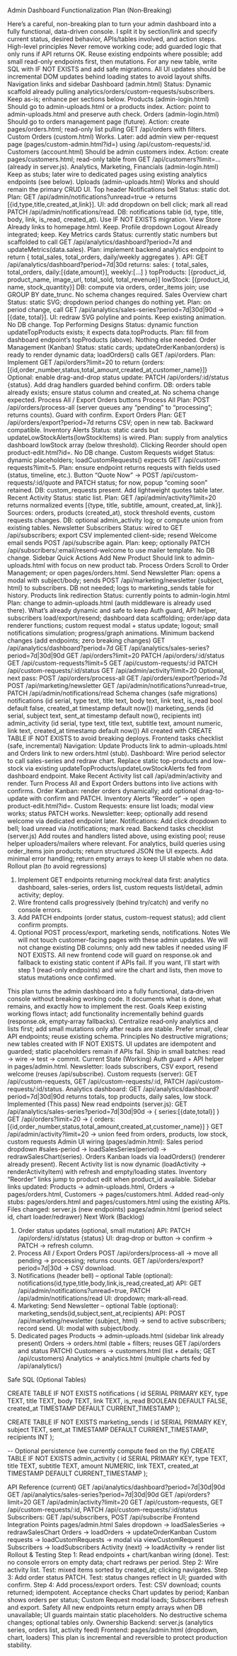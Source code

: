Admin Dashboard Functionalization Plan (Non‑Breaking)

Here’s a careful, non-breaking plan to turn your admin dashboard into a fully functional, data-driven console. I split it by section/link and specify current status, desired behavior, APIs/tables involved, and action steps.
High-level principles
Never remove working code; add guarded logic that only runs if API returns OK.
Reuse existing endpoints where possible; add small read-only endpoints first, then mutations.
For any new table, write SQL with IF NOT EXISTS and add safe migrations.
All UI updates should be incremental DOM updates behind loading states to avoid layout shifts.
Navigation links and sidebar
Dashboard (admin.html)
Status: Dynamic scaffold already pulling analytics/orders/custom-requests/subscribers.
Keep as-is; enhance per sections below.
Products (admin-login.html)
Should go to admin-uploads.html or a products index. Action: point to admin-uploads.html and preserve auth check.
Orders (admin-login.html)
Should go to orders management page (future). Action: create pages/orders.html; read-only list pulling GET /api/orders with filters.
Custom Orders (custom.html)
Works. Later: add admin view per-request page (pages/custom-admin.html?id=<id>) using /api/custom-requests/:id.
Customers (account.html)
Should be admin customers index. Action: create pages/customers.html; read-only table from GET /api/customers?limit=… (already in server.js).
Analytics, Marketing, Financials (admin-login.html)
Keep as stubs; later wire to dedicated pages using existing analytics endpoints (see below).
Uploads (admin-uploads.html)
Works and should remain the primary CRUD UI.
Top header
Notifications bell
Status: static dot.
Plan: GET /api/admin/notifications?unread=true → returns [{id,type,title,created_at,link}].
UI: add dropdown on bell click; mark all read PATCH /api/admin/notifications/read.
DB: notifications table (id, type, title, body, link, is_read, created_at). Use IF NOT EXISTS migration.
View Store
Already links to homepage.html. Keep.
Profile dropdown Logout
Already integrated; keep.
Key Metrics cards
Status: currently static numbers but scaffolded to call GET /api/analytics/dashboard?period=7d and updateMetrics(data.sales).
Plan: implement backend analytics endpoint to return { total_sales, total_orders, daily/weekly aggregates }.
API: GET /api/analytics/dashboard?period=7d|30d returns:
sales: { total_sales, total_orders, daily:[{date,amount}], weekly:[…] }
topProducts: [{product_id, product_name, image_url, total_sold, total_revenue}]
lowStock: [{product_id, name, stock_quantity}]
DB: compute via orders, order_items join; use GROUP BY date_trunc. No schema changes required.
Sales Overview chart
Status: static SVG; dropdown period changes do nothing yet.
Plan: on period change, call GET /api/analytics/sales-series?period=7d|30d|90d -> [{date, total}].
UI: redraw SVG polyline and points. Keep existing animation.
No DB change.
Top Performing Designs
Status: dynamic function updateTopProducts exists; it expects data.topProducts.
Plan: fill from dashboard endpoint’s topProducts (above). Nothing else needed.
Order Management (Kanban)
Status: static cards; updateOrderKanban(orders) is ready to render dynamic data; loadOrders() calls GET /api/orders.
Plan:
Implement GET /api/orders?limit=20 to return {orders:[{id,order_number,status,total_amount,created_at,customer_name}]}
Optional: enable drag-and-drop status update: PATCH /api/orders/:id/status {status}. Add drag handlers guarded behind confirm.
DB: orders table already exists; ensure status column and created_at. No schema change expected.
Process All / Export Orders buttons
Process All
Plan: POST /api/orders/process-all (server queues any “pending” to “processing”; returns counts). Guard with confirm.
Export Orders
Plan: GET /api/orders/export?period=7d returns CSV; open in new tab. Backward compatible.
Inventory Alerts
Status: static cards but updateLowStockAlerts(lowStockItems) is wired.
Plan: supply from analytics dashboard lowStock array (below threshold). Clicking Reorder should open product-edit.html?id=<id>.
No DB change.
Custom Requests widget
Status: dynamic placeholders; loadCustomRequests() expects GET /api/custom-requests?limit=5.
Plan: ensure endpoint returns requests with fields used (status, timeline, etc.). Button “Quote Now” → POST /api/custom-requests/:id/quote and PATCH status; for now, popup “coming soon” retained.
DB: custom_requests present. Add lightweight quotes table later.
Recent Activity
Status: static list.
Plan: GET /api/admin/activity?limit=20 returns normalized events [{type, title, subtitle, amount, created_at, link}].
Sources: orders, products (created_at), stock threshold events, custom requests changes.
DB: optional admin_activity log; or compute union from existing tables.
Newsletter Subscribers
Status: wired to GET /api/subscribers; export CSV implemented client-side; resend Welcome email sends POST /api/subscribe again.
Plan: keep; optionally PATCH /api/subscribers/:email/resend-welcome to use mailer template. No DB change.
Sidebar Quick Actions
Add New Product
Should link to admin-uploads.html with focus on new product tab.
Process Orders
Scroll to Order Management; or open pages/orders.html.
Send Newsletter
Plan: opens a modal with subject/body; sends POST /api/marketing/newsletter {subject, html} to subscribers. DB not needed; logs to marketing_sends table for history.
Products link redirection
Status: currently points to admin-login.html
Plan: change to admin-uploads.html (auth middleware is already used there).
What’s already dynamic and safe to keep
Auth guard, API helper, subscribers load/export/resend; dashboard data scaffolding; order/app data renderer functions; custom request modal + status update; logout; small notifications simulation; progress/graph animations.
Minimum backend changes (add endpoints; zero breaking changes)
GET /api/analytics/dashboard?period=7d
GET /api/analytics/sales-series?period=7d|30d|90d
GET /api/orders?limit=20
PATCH /api/orders/:id/status
GET /api/custom-requests?limit=5
GET /api/custom-requests/:id
PATCH /api/custom-requests/:id/status
GET /api/admin/activity?limit=20
Optional, next pass:
POST /api/orders/process-all
GET /api/orders/export?period=7d
POST /api/marketing/newsletter
GET /api/admin/notifications?unread=true, PATCH /api/admin/notifications/read
Schema changes (safe migrations)
notifications (id serial, type text, title text, body text, link text, is_read bool default false, created_at timestamp default now())
marketing_sends (id serial, subject text, sent_at timestamp default now(), recipients int)
admin_activity (id serial, type text, title text, subtitle text, amount numeric, link text, created_at timestamp default now())
All created with CREATE TABLE IF NOT EXISTS to avoid breaking deploys.
Frontend tasks checklist (safe, incremental)
Navigation:
Update Products link to admin-uploads.html and Orders link to new orders.html (stub).
Dashboard:
Wire period selector to call sales-series and redraw chart.
Replace static top-products and low-stock via existing updateTopProducts/updateLowStockAlerts fed from dashboard endpoint.
Make Recent Activity list call /api/admin/activity and render.
Turn Process All and Export Orders buttons into live actions with confirms.
Order Kanban: render orders dynamically; add optional drag-to-update with confirm and PATCH.
Inventory Alerts “Reorder” → open product-edit.html?id=<id>.
Custom Requests: ensure list loads; modal view works; status PATCH works.
Newsletter: keep; optionally add resend welcome via dedicated endpoint later.
Notifications:
Add click dropdown to bell; load unread via /notifications; mark read.
Backend tasks checklist (server.js)
Add routes and handlers listed above, using existing pool; reuse helper uploaders/mailers where relevant.
For analytics, build queries using order_items join products; return structured JSON the UI expects.
Add minimal error handling; return empty arrays to keep UI stable when no data.
Rollout plan (to avoid regressions)
1) Implement GET endpoints returning mock/real data first: analytics dashboard, sales-series, orders list, custom requests list/detail, admin activity; deploy.
2) Wire frontend calls progressively (behind try/catch) and verify no console errors.
3) Add PATCH endpoints (order status, custom-request status); add client confirm prompts.
4) Optional POST process/export, marketing sends, notifications.
Notes
We will not touch customer-facing pages with these admin updates.
We will not change existing DB columns; only add new tables if needed using IF NOT EXISTS.
All new frontend code will guard on response.ok and fallback to existing static content if APIs fail.
If you want, I’ll start with step 1 (read-only endpoints) and wire the chart and lists, then move to status mutations once confirmed.




This plan turns the admin dashboard into a fully functional, data‑driven console without breaking working code. It documents what is done, what remains, and exactly how to implement the rest.
Goals
Keep existing working flows intact; add functionality incrementally behind guards (response.ok, empty‑array fallbacks).
Centralize read‑only analytics and lists first; add small mutations only after reads are stable.
Prefer small, clear API endpoints; reuse existing schema.
Principles
No destructive migrations; new tables created with IF NOT EXISTS.
UI updates are idempotent and guarded; static placeholders remain if APIs fail.
Ship in small batches: read → wire → test → commit.
Current State (Working)
Auth guard + API helper in pages/admin.html.
Newsletter: loads subscribers, CSV export, resend welcome (reuses /api/subscribe).
Custom requests (server): GET /api/custom-requests, GET /api/custom-requests/:id, PATCH /api/custom-requests/:id/status.
Analytics dashboard: GET /api/analytics/dashboard?period=7d|30d|90d returns totals, top products, daily sales, low stock.
Implemented (This pass)
New read endpoints (server.js):
GET /api/analytics/sales-series?period=7d|30d|90d → { series:[{date,total}] }
GET /api/orders?limit=20 → { orders:[{id,order_number,status,total_amount,created_at,customer_name}] }
GET /api/admin/activity?limit=20 → union feed from orders, products, low stock, custom requests
Admin UI wiring (pages/admin.html):
Sales period dropdown #sales-period → loadSalesSeries(period) → redrawSalesChart(series).
Orders Kanban loads via loadOrders() (renderer already present).
Recent Activity list is now dynamic (loadActivity → renderActivityItem) with refresh and empty/loading states.
Inventory “Reorder” links jump to product edit when product_id available.
Sidebar links updated: Products → admin-uploads.html, Orders → pages/orders.html, Customers → pages/customers.html.
Added read-only stubs: pages/orders.html and pages/customers.html using the existing APIs.
Files changed:
server.js (new endpoints)
pages/admin.html (period select id, chart loader/redrawer)
Next Work (Backlog)
1) Order status updates (optional, small mutation)
API: PATCH /api/orders/:id/status {status}
UI: drag‑drop or button → confirm → PATCH → refresh column.
2) Process All / Export Orders
POST /api/orders/process-all → move all pending → processing; returns counts.
GET /api/orders/export?period=7d|30d → CSV download.
3) Notifications (header bell) – optional
Table (optional): notifications(id,type,title,body,link,is_read,created_at)
API: GET /api/admin/notifications?unread=true, PATCH /api/admin/notifications/read
UI: dropdown; mark‑all‑read.
4) Marketing: Send Newsletter – optional
Table (optional): marketing_sends(id,subject,sent_at,recipients)
API: POST /api/marketing/newsletter {subject, html} → send to active subscribers; record send.
UI: modal with subject/body.
5) Dedicated pages
Products → admin-uploads.html (sidebar link already present)
Orders → orders.html (table + filters; reuses GET /api/orders and status PATCH)
Customers → customers.html (list + details; GET /api/customers)
Analytics → analytics.html (multiple charts fed by /api/analytics/)

Safe SQL (Optional Tables)

CREATE TABLE IF NOT EXISTS notifications (
  id SERIAL PRIMARY KEY,
  type TEXT,
  title TEXT,
  body TEXT,
  link TEXT,
  is_read BOOLEAN DEFAULT FALSE,
  created_at TIMESTAMP DEFAULT CURRENT_TIMESTAMP
);

CREATE TABLE IF NOT EXISTS marketing_sends (
  id SERIAL PRIMARY KEY,
  subject TEXT,
  sent_at TIMESTAMP DEFAULT CURRENT_TIMESTAMP,
  recipients INT
);

-- Optional persistence (we currently compute feed on the fly)
CREATE TABLE IF NOT EXISTS admin_activity (
  id SERIAL PRIMARY KEY,
  type TEXT,
  title TEXT,
  subtitle TEXT,
  amount NUMERIC,
  link TEXT,
  created_at TIMESTAMP DEFAULT CURRENT_TIMESTAMP
);

API Reference (current)
GET /api/analytics/dashboard?period=7d|30d|90d
GET /api/analytics/sales-series?period=7d|30d|90d
GET /api/orders?limit=20
GET /api/admin/activity?limit=20
GET /api/custom-requests, GET /api/custom-requests/:id, PATCH /api/custom-requests/:id/status
Subscribers: GET /api/subscribers, POST /api/subscribe
Frontend Integration Points
pages/admin.html
Sales dropdown → loadSalesSeries → redrawSalesChart
Orders → loadOrders → updateOrderKanban
Custom requests → loadCustomRequests → modal via viewCustomRequest
Subscribers → loadSubscribers
Activity (next) → loadActivity → render list
Rollout & Testing
Step 1: Read endpoints + chart/kanban wiring (done). Test: no console errors on empty data; chart redraws per period.
Step 2: Wire activity list. Test: mixed items sorted by created_at; clicking navigates.
Step 3: Add order status PATCH. Test: status changes reflect in UI; guarded with confirm.
Step 4: Add process/export orders. Test: CSV download; counts returned; idempotent.
Acceptance checks
Chart updates by period; Kanban shows orders per status; Custom Request modal loads; Subscribers refresh and export.
Safety
All new endpoints return empty arrays when DB unavailable; UI guards maintain static placeholders.
No destructive schema changes; optional tables only.
Ownership
Backend: server.js (analytics series, orders list, activity feed)
Frontend: pages/admin.html (dropdown, chart, loaders)
This plan is incremental and reversible to protect production stability.